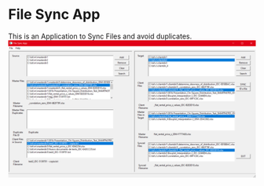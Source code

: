 # File Sync App

This is an Application to Sync Files and avoid duplicates.
![File Syn App](https://github.com/mrreyesm/file_sync_app_vs/blob/master/File_app.PNG)
